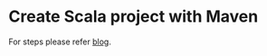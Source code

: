 Create Scala project with Maven
=================================

For steps please refer [blog](http://tirthalpatel.blogspot.in/2015/06/steps-to-create-scala-eclipse-project.html).